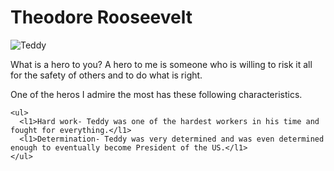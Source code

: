 <h1> Theodore Rooseevelt</h1>

<img src="https://th.bing.com/th/id/OIP.deR8L2bcyKfCeXciIv6nWQHaKd?w=203&h=287&c=7&o=5&dpr=1.25&pid=1.7" alt="Teddy">

<p>What is a hero to you? A hero to me is someone who is willing to risk it all for the safety of others and to do what is right.</p>
<p>One of the heros I admire the most has these following characteristics.</p>

    <ul>
      <l1>Hard work- Teddy was one of the hardest workers in his time and fought for everything.</l1>
      <l1>Determination- Teddy was very determined and was even determined enough to eventually become President of the US.</l1>
    </ul>
    
